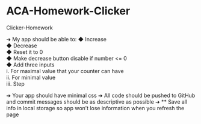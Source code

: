 # ACA-Homework-Clicker
Clicker-Homework

➔ My app should be able to:
  ◆ Increase <br />
  ◆ Decrease <br />
  ◆ Reset it to 0 <br />
  ◆ Make decrease button disable if number <= 0 <br />
  ◆ Add three inputs <br />
      i. For maximal value that your counter can have <br />
      ii. For minimal value <br />
      iii. Step <br />
 
➔ Your app should have minimal css
➔ All code should be pushed to GitHub and commit messages should be as descriptive as
possible
➔ ** Save all info in local storage so app won’t lose information when you refresh the page